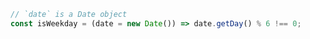 ~~~ javascript
// `date` is a Date object
const isWeekday = (date = new Date()) => date.getDay() % 6 !== 0;
~~~